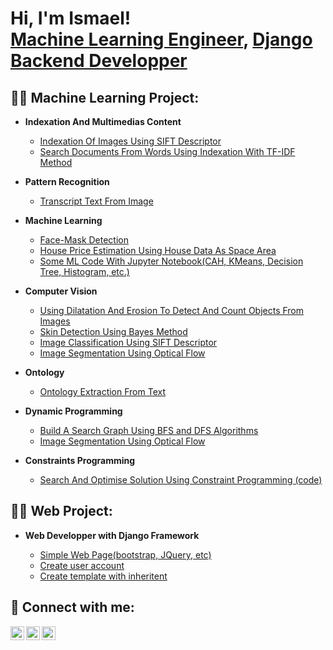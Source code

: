 <h1>Hi, I'm Ismael! <br/><a href="https://github.com/ismaelo05">Machine Learning Engineer</a>, <a href="linkedin.com/in/tankeu-ismael">Django Backend Developper</a>

<h2>👨‍💻 Machine Learning Project:</h2>

- <b>Indexation And Multimedias Content</b>
  - [Indexation Of Images Using SIFT Descriptor](https://github.com/ismaelo05/indexation_images_with_sift)
  - [Search Documents From Words Using Indexation With TF-IDF Method](https://github.com/ismaelo05/text_indexation_tfidf)
  
- <b>Pattern Recognition</b>
  - [Transcript Text From Image](https://github.com/ismaelo05/Transcript-text-from-image)
- <b>Machine Learning</b>
  - [Face-Mask Detection](https://github.com/ismaelo05/face-mask-detection)
  - [House Price Estimation Using House Data As Space Area](https://github.com/ismaelo05/Machine-learning)
  - [Some ML Code With Jupyter Notebook(CAH, KMeans, Decision Tree, Histogram, etc.)](https://github.com/ismaelo05/jupyter-notebook)
  
  
- <b>Computer Vision</b>
  - [Using Dilatation And Erosion To Detect And Count Objects From Images](https://github.com/ismaelo05/-Comptage_Objets)
  - [Skin Detection Using Bayes Method](https://github.com/ismaelo05/skinDetection)
  - [Image Classification Using SIFT Descriptor](https://github.com/ismaelo05/image-classification-xith-SIFT-description)
  - [Image Segmentation Using Optical Flow](https://github.com/ismaelo05/Optical_flow)
  

- <b>Ontology</b>
  - [Ontology Extraction From Text](https://github.com/ismaelo05/-OntoTextBea)
  
- <b>Dynamic Programming</b>
  - [Build A Search Graph Using BFS and DFS Algorithms](https://github.com/ismaelo05/GraphManipulation)
  - [Image Segmentation Using Optical Flow](https://github.com/ismaelo05/Optical_flow)
  
- <b>Constraints Programming</b>
  - [Search And Optimise Solution Using Constraint Programming (code)](https://github.com/ismaelo05/-Programmation-Par-Contrainte1-)

<h2>👨‍💻 Web Project:</h2>

- <b>Web Developper with Django Framework</b>

  - [Simple Web Page(bootstrap, JQuery, etc)](https://github.com/ismaelo05/html_css_js_fournisseur_pharmacie)
  - [Create user account](https://github.com/ismaelo05/create_user_with_django)
  - [Create template with inheritent](https://github.com/ismaelo05/django_with_template)



<h2> 🤳 Connect with me:</h2>

[<img align="left" alt="JoshMadakor | Twitter" width="22px" src="https://cdn.jsdelivr.net/npm/simple-icons@v3/icons/twitter.svg" />][twitter]
[<img align="left" alt="JoshMadakor | LinkedIn" width="22px" src="https://cdn.jsdelivr.net/npm/simple-icons@v3/icons/linkedin.svg" />][linkedin]
[<img align="left" alt="JoshMadakor | Instagram" width="22px" src="https://cdn.jsdelivr.net/npm/simple-icons@v3/icons/instagram.svg" />][instagram]

[twitter]: https://twitter.com/ismaelo1905?t=kI240-Q9A84vunL8MFGXzg&s=09
[instagram]: https://www.instagram.com/bams2551/
[linkedin]: linkedin.com/in/tankeu-ismael

